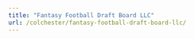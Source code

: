 ```yaml
---
title: "Fantasy Football Draft Board LLC"
url: /colchester/fantasy-football-draft-board-llc/
---
```

